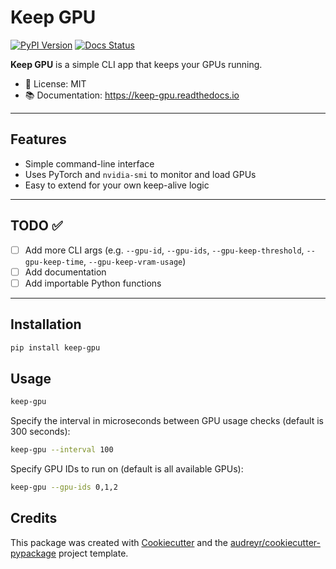 # Keep GPU

[![PyPI Version](https://img.shields.io/pypi/v/keep-gpu.svg)](https://pypi.python.org/pypi/keep-gpu)
[![Docs Status](https://readthedocs.org/projects/keep-gpu/badge/?version=latest)](https://keep-gpu.readthedocs.io/en/latest/?version=latest)

**Keep GPU** is a simple CLI app that keeps your GPUs running.

- 🧾 License: MIT
- 📚 Documentation: https://keep-gpu.readthedocs.io

---

## Features

- Simple command-line interface
- Uses PyTorch and `nvidia-smi` to monitor and load GPUs
- Easy to extend for your own keep-alive logic

---

## TODO ✅

- [ ] Add more CLI args (e.g. `--gpu-id`, `--gpu-ids`, `--gpu-keep-threshold`, `--gpu-keep-time`, `--gpu-keep-vram-usage`)
- [ ] Add documentation
- [ ] Add importable Python functions

---

## Installation

```bash
pip install keep-gpu
```

## Usage


```bash
keep-gpu
```

Specify the interval in microseconds between GPU usage checks (default is 300 seconds):
```bash
keep-gpu --interval 100
```

Specify GPU IDs to run on (default is all available GPUs):
```bash
keep-gpu --gpu-ids 0,1,2
```

## Credits

This package was created with [Cookiecutter](https://github.com/audreyr/cookiecutter) and the [audreyr/cookiecutter-pypackage](https://github.com/audreyr/cookiecutter-pypackage) project template.
